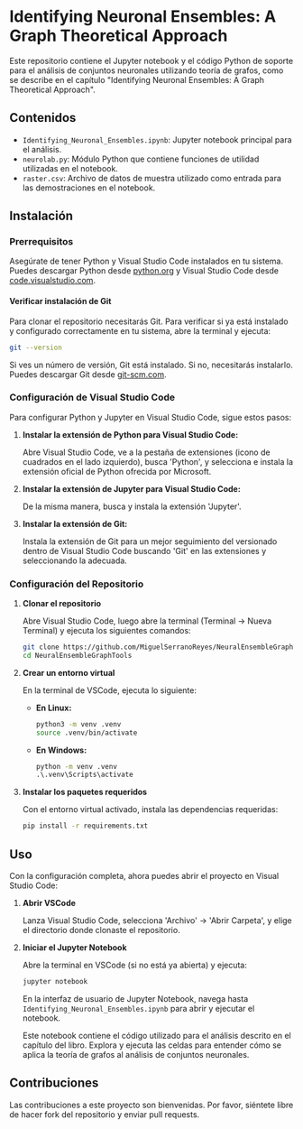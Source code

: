 
# Identifying Neuronal Ensembles: A Graph Theoretical Approach

Este repositorio contiene el Jupyter notebook y el código Python de soporte para el análisis de conjuntos neuronales utilizando teoría de grafos, como se describe en el capítulo "Identifying Neuronal Ensembles: A Graph Theoretical Approach".

## Contenidos

- `Identifying_Neuronal_Ensembles.ipynb`: Jupyter notebook principal para el análisis.
- `neurolab.py`: Módulo Python que contiene funciones de utilidad utilizadas en el notebook.
- `raster.csv`: Archivo de datos de muestra utilizado como entrada para las demostraciones en el notebook.

## Instalación

### Prerrequisitos

Asegúrate de tener Python y Visual Studio Code instalados en tu sistema. Puedes descargar Python desde [python.org](https://www.python.org/downloads/) y Visual Studio Code desde [code.visualstudio.com](https://code.visualstudio.com/).

#### Verificar instalación de Git

Para clonar el repositorio necesitarás Git. Para verificar si ya está instalado y configurado correctamente en tu sistema, abre la terminal y ejecuta:

```bash
git --version
```

Si ves un número de versión, Git está instalado. Si no, necesitarás instalarlo. Puedes descargar Git desde [git-scm.com](https://git-scm.com/downloads).

### Configuración de Visual Studio Code

Para configurar Python y Jupyter en Visual Studio Code, sigue estos pasos:

1. **Instalar la extensión de Python para Visual Studio Code:**

   Abre Visual Studio Code, ve a la pestaña de extensiones (icono de cuadrados en el lado izquierdo), busca 'Python', y selecciona e instala la extensión oficial de Python ofrecida por Microsoft.

2. **Instalar la extensión de Jupyter para Visual Studio Code:**

   De la misma manera, busca y instala la extensión 'Jupyter'.

3. **Instalar la extensión de Git:**

   Instala la extensión de Git para un mejor seguimiento del versionado dentro de Visual Studio Code buscando 'Git' en las extensiones y seleccionando la adecuada.

### Configuración del Repositorio

1. **Clonar el repositorio**

   Abre Visual Studio Code, luego abre la terminal (Terminal -> Nueva Terminal) y ejecuta los siguientes comandos:

   ```bash
   git clone https://github.com/MiguelSerranoReyes/NeuralEnsembleGraphTools.git
   cd NeuralEnsembleGraphTools
   ```

2. **Crear un entorno virtual**

   En la terminal de VSCode, ejecuta lo siguiente:

   - **En Linux:**

     ```bash
     python3 -m venv .venv
     source .venv/bin/activate
     ```

   - **En Windows:**

     ```cmd
     python -m venv .venv
     .\.venv\Scripts\activate
     ```

3. **Instalar los paquetes requeridos**

   Con el entorno virtual activado, instala las dependencias requeridas:

   ```bash
   pip install -r requirements.txt
   ```

## Uso

Con la configuración completa, ahora puedes abrir el proyecto en Visual Studio Code:

1. **Abrir VSCode**
   
   Lanza Visual Studio Code, selecciona 'Archivo' -> 'Abrir Carpeta', y elige el directorio donde clonaste el repositorio.

2. **Iniciar el Jupyter Notebook**

   Abre la terminal en VSCode (si no está ya abierta) y ejecuta:

   ```bash
   jupyter notebook
   ```

   En la interfaz de usuario de Jupyter Notebook, navega hasta `Identifying_Neuronal_Ensembles.ipynb` para abrir y ejecutar el notebook.

   Este notebook contiene el código utilizado para el análisis descrito en el capítulo del libro. Explora y ejecuta las celdas para entender cómo se aplica la teoría de grafos al análisis de conjuntos neuronales.

## Contribuciones

Las contribuciones a este proyecto son bienvenidas. Por favor, siéntete libre de hacer fork del repositorio y enviar pull requests.
